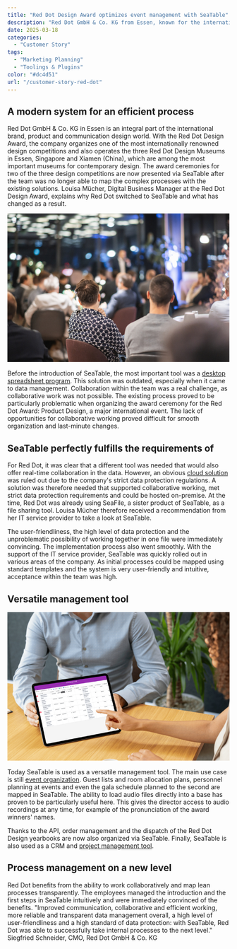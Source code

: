 ```yaml
---
title: "Red Dot Design Award optimizes event management with SeaTable"
description: "Red Dot GmbH & Co. KG from Essen, known for the internationally renowned Red Dot Design Award, has revolutionized and optimized its event and order management. With SeaTable Server, the team benefits from transparent, efficient and collaborative workflows and GDPR-compliant data management."
date: 2025-03-18
categories: 
  - "Customer Story"
tags: 
  - "Marketing Planning"
  - "Toolings & Plugins"
color: "#dc4d51"
url: "/customer-story-red-dot"
---
```


## A modern system for an efficient process

Red Dot GmbH & Co. KG in Essen is an integral part of the international brand, product and communication design world. With the Red Dot Design Award, the company organizes one of the most internationally renowned design competitions and also operates the three Red Dot Design Museums in Essen, Singapore and Xiamen (China), which are among the most important museums for contemporary design. The award ceremonies for two of the three design competitions are now presented via SeaTable after the team was no longer able to map the complex processes with the existing solutions. Louisa Mücher, Digital Business Manager at the Red Dot Design Award, explains why Red Dot switched to SeaTable and what has changed as a result.

![](Blog_reddot_I1.jpg)

Before the introduction of SeaTable, the most important tool was a [desktop spreadsheet program](https://seatable.com/excel-alternative/). This solution was outdated, especially when it came to data management. Collaboration within the team was a real challenge, as collaborative work was not possible. The existing process proved to be particularly problematic when organizing the award ceremony for the Red Dot Award: Product Design, a major international event. The lack of opportunities for collaborative working proved difficult for smooth organization and last-minute changes.

## SeaTable perfectly fulfills the requirements of

For Red Dot, it was clear that a different tool was needed that would also offer real-time collaboration in the data. However, an obvious [cloud solution](https://seatable.com/cloud/) was ruled out due to the company's strict data protection regulations. A solution was therefore needed that supported collaborative working, met strict data protection requirements and could be hosted on-premise. At the time, Red Dot was already using SeaFile, a sister product of SeaTable, as a file sharing tool. Louisa Mücher therefore received a recommendation from her IT service provider to take a look at SeaTable.

The user-friendliness, the high level of data protection and the unproblematic possibility of working together in one file were immediately convincing. The implementation process also went smoothly. With the support of the IT service provider, SeaTable was quickly rolled out in various areas of the company. As initial processes could be mapped using standard templates and the system is very user-friendly and intuitive, acceptance within the team was high.

## Versatile management tool

![](3-SeaTable-erfuellt-die-Anforderungen-perfekt-1.jpg)

Today SeaTable is used as a versatile management tool. The main use case is still [event organization](https://seatable.io/vorlage/fewxqfzbsxocskxl7hikqq/). Guest lists and room allocation plans, personnel planning at events and even the gala schedule planned to the second are mapped in SeaTable. The ability to load audio files directly into a base has proven to be particularly useful here. This gives the director access to audio recordings at any time, for example of the pronunciation of the award winners' names.

Thanks to the API, order management and the dispatch of the Red Dot Design yearbooks are now also organized via SeaTable. Finally, SeaTable is also used as a CRM and [project management tool](https://seatable.com/projektmanagement-tools/).

## Process management on a new level

Red Dot benefits from the ability to work collaboratively and map lean processes transparently. The employees managed the introduction and the first steps in SeaTable intuitively and were immediately convinced of the benefits. "Improved communication, collaborative and efficient working, more reliable and transparent data management overall, a high level of user-friendliness and a high standard of data protection: with SeaTable, Red Dot was able to successfully take internal processes to the next level." Siegfried Schneider, CMO, Red Dot GmbH & Co. KG

